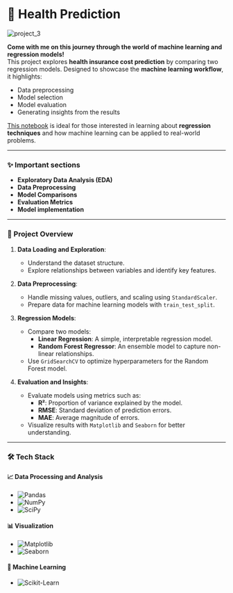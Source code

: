 # 🏥 Health Prediction


![project_3](https://github.com/user-attachments/assets/078ffa18-829b-453a-a9a0-52726d5e048a)



**Come with me on this journey through the world of machine learning and regression models!**  
This project explores **health insurance cost prediction** by comparing two regression models. Designed to showcase the **machine learning workflow**, it highlights:

- Data preprocessing
- Model selection
- Model evaluation
- Generating insights from the results

[This notebook](https://projects.falcontreras.com/healthcare_regression.html) is ideal for those interested in learning about **regression techniques** and how machine learning can be applied to real-world problems.

---

### ✨ Important sections

- **Exploratory Data Analysis (EDA)**
- **Data Preprocessing**
- **Model Comparisons**
- **Evaluation Metrics**
- **Model implementation**

---

### 📓 Project Overview

1. **Data Loading and Exploration**:
   - Understand the dataset structure.
   - Explore relationships between variables and identify key features.

2. **Data Preprocessing**:
   - Handle missing values, outliers, and scaling using `StandardScaler`.
   - Prepare data for machine learning models with `train_test_split`.

3. **Regression Models**:
   - Compare two models:
     - **Linear Regression**: A simple, interpretable regression model.
     - **Random Forest Regressor**: An ensemble model to capture non-linear relationships.
   - Use `GridSearchCV` to optimize hyperparameters for the Random Forest model.

4. **Evaluation and Insights**:
   - Evaluate models using metrics such as:
     - **R²**: Proportion of variance explained by the model.
     - **RMSE**: Standard deviation of prediction errors.
     - **MAE**: Average magnitude of errors.
   - Visualize results with `Matplotlib` and `Seaborn` for better understanding.

---

### 🛠️ Tech Stack

#### 📈 Data Processing and Analysis
- ![Pandas](https://img.shields.io/badge/Pandas-150458?style=for-the-badge&logo=pandas&logoColor=white)
- ![NumPy](https://img.shields.io/badge/NumPy-013243?style=for-the-badge&logo=numpy&logoColor=white)
- ![SciPy](https://img.shields.io/badge/SciPy-8CAAE6?style=for-the-badge&logo=python&logoColor=white)

#### 📊 Visualization
- ![Matplotlib](https://img.shields.io/badge/Matplotlib-005571?style=for-the-badge&logo=python&logoColor=white)
- ![Seaborn](https://img.shields.io/badge/Seaborn-3776AB?style=for-the-badge&logo=python&logoColor=white)

#### 🤖 Machine Learning
- ![Scikit-Learn](https://img.shields.io/badge/Scikit--Learn-F7931E?style=for-the-badge&logo=scikit-learn&logoColor=white)
